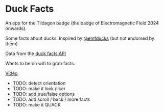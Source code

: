 # Duck Facts

An app for the Tildagon badge (the badge of Electromagnetic Field 2024 onwards).

Some facts about ducks. Inspired by [@emfducks](https://mastodon.social/@emfducks) (but not endorsed by them)

Data from the [duck facts API](https://03vpefsitf.execute-api.eu-west-1.amazonaws.com/prod/)

Wants to be on wifi to grab facts.

[Video]()

 - TODO: detect orientation
 - TODO: make it look nicer
 - TODO: add true/false options
 - TODO: add scroll / back / more facts
 - TODO: make it QUACK
